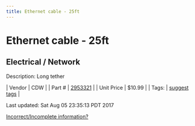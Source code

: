 ```yaml
---
title: Ethernet cable - 25ft
---
```


# Ethernet cable - 25ft
## Electrical / Network
Description: 	Long tether 

| Vendor | CDW | 
| Part # | [2953321](https://www.cdw.com/shop/products/StarTech.com-25-ft-Black-Snagless-Cat6-UTP-Patch-Cable-ETL-Verified/2953321.aspx?pfm=srh) | 
| Unit Price | $10.99 | 
| Tags: | [suggest tags](https://docs.google.com/forms/d/e/1FAIpQLSeWyY8v3RgOty-MyWmh9U0iivNYN_molChYyS-0U-o-kOAv_g/viewform) | 

Last updated: Sat Aug 05 23:35:13 PDT 2017

 [Incorrect/Incomplete information?](https://docs.google.com/forms/d/e/1FAIpQLSeWyY8v3RgOty-MyWmh9U0iivNYN_molChYyS-0U-o-kOAv_g/viewform)